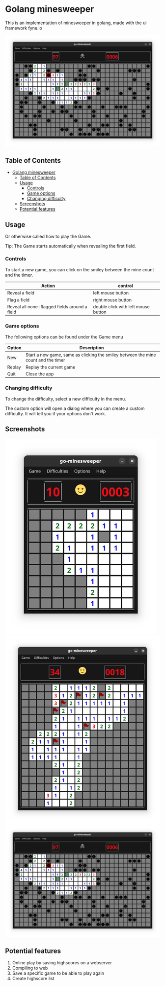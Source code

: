 # Golang minesweeper

This is an implementation of minesweeper in golang, made with the ui framework fyne.io

![](img/screenshots/screenshot-difficulty-expert.png)

## Table of Contents

- [Golang minesweeper](#golang-minesweeper)
  - [Table of Contents](#table-of-contents)
  - [Usage](#usage)
    - [Controls](#controls)
    - [Game options](#game-options)
    - [Changing difficulty](#changing-difficulty)
  - [Screenshots](#screenshots)
  - [Potential features](#potential-features)

## Usage

Or otherwise called how to play the Game.

Tip: The Game starts automatically when revealing the first field.

### Controls

To start a new game, you can click on the smiley between the mine count and the timer.

| Action                                        | control                             |
| --------------------------------------------- | ----------------------------------- |
| Reveal a field                                | left mouse button                   |
| Flag a field                                  | right mouse button                  |
| Reveal all none-flagged fields around a field | double click with left mouse button |

### Game options

The following options can be found under the Game menu

| Option | Description                                                                        |
| ------ | ---------------------------------------------------------------------------------- |
| New    | Start a new game, same as clicking the smiley between the mine count and the timer |
| Replay | Replay the current game                                                            |
| Quit   | Close the app                                                                      |

### Changing difficulty

To change the difficulty, select a new difficulty in the menu.

The custom option will open a dialog where you can create a custom difficulty.
It will tell you if your options don't work.

## Screenshots

![](img/screenshots/screenshot-difficulty-beginner.png)
![](img/screenshots/screenshot-difficulty-advanced.png)
![](img/screenshots/screenshot-difficulty-expert.png)

## Potential features

1. Online play by saving highscores on a webserver
2. Compiling to web
3. Save a specific game to be able to play again
4. Create highscore list
